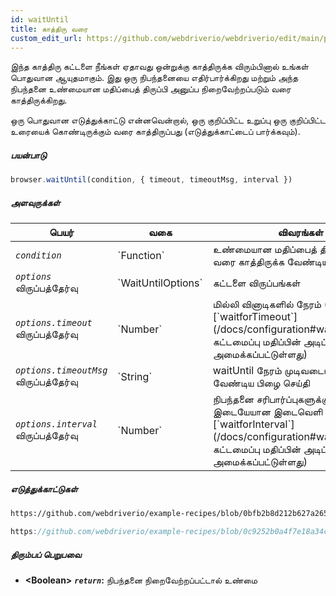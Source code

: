 ```yaml
---
id: waitUntil
title: காத்திரு வரை
custom_edit_url: https://github.com/webdriverio/webdriverio/edit/main/packages/webdriverio/src/commands/browser/waitUntil.ts
---
```


இந்த காத்திரு கட்டளை நீங்கள் ஏதாவது ஒன்றுக்கு காத்திருக்க விரும்பினால் உங்கள் பொதுவான ஆயுதமாகும். இது ஒரு நிபந்தனையை எதிர்பார்க்கிறது மற்றும் அந்த நிபந்தனை உண்மையான மதிப்பைத் திருப்பி அனுப்ப நிறைவேற்றப்படும் வரை காத்திருக்கிறது.

ஒரு பொதுவான எடுத்துக்காட்டு என்னவென்றால், ஒரு குறிப்பிட்ட உறுப்பு ஒரு குறிப்பிட்ட உரையைக் கொண்டிருக்கும் வரை காத்திருப்பது (எடுத்துக்காட்டைப் பார்க்கவும்).

##### பயன்பாடு

```js
browser.waitUntil(condition, { timeout, timeoutMsg, interval })
```

##### அளவுருக்கள்

<table>
  <thead>
    <tr>
      <th>பெயர்</th><th>வகை</th><th>விவரங்கள்</th>
    </tr>
  </thead>
  <tbody>
    <tr>
      <td><code><var>condition</var></code></td>
      <td>`Function`</td>
      <td>உண்மையான மதிப்பைத் திருப்பித் தரும் வரை காத்திருக்க வேண்டிய நிபந்தனை</td>
    </tr>
    <tr>
      <td><code><var>options</var></code><br /><span className="label labelWarning">விருப்பத்தேர்வு</span></td>
      <td>`WaitUntilOptions`</td>
      <td>கட்டளை விருப்பங்கள்</td>
    </tr>
    <tr>
      <td><code><var>options.timeout</var></code><br /><span className="label labelWarning">விருப்பத்தேர்வு</span></td>
      <td>`Number`</td>
      <td>மில்லி வினாடிகளில் நேரம் (இயல்புநிலை [`waitforTimeout`](/docs/configuration#waitfortimeout) கட்டமைப்பு மதிப்பின் அடிப்படையில் அமைக்கப்பட்டுள்ளது)</td>
    </tr>
    <tr>
      <td><code><var>options.timeoutMsg</var></code><br /><span className="label labelWarning">விருப்பத்தேர்வு</span></td>
      <td>`String`</td>
      <td>waitUntil நேரம் முடிவடையும்போது எறிய வேண்டிய பிழை செய்தி</td>
    </tr>
    <tr>
      <td><code><var>options.interval</var></code><br /><span className="label labelWarning">விருப்பத்தேர்வு</span></td>
      <td>`Number`</td>
      <td>நிபந்தனை சரிபார்ப்புகளுக்கு இடையேயான இடைவெளி (இயல்புநிலை [`waitforInterval`](/docs/configuration#waitforinterval) கட்டமைப்பு மதிப்பின் அடிப்படையில் அமைக்கப்பட்டுள்ளது)</td>
    </tr>
  </tbody>
</table>

##### எடுத்துக்காட்டுகள்

```html reference title="index.html" useHTTPS
https://github.com/webdriverio/example-recipes/blob/0bfb2b8d212b627a2659b10f4449184b657e1d59/waitUntil/index.html#L3-L8
```

```js reference title="waitUntilExample.js" useHTTPS
https://github.com/webdriverio/example-recipes/blob/0c9252b0a4f7e18a34cece74e5798c1fe464c120/waitUntil/waitUntilExample.js#L16-L24
```

##### திரும்பப் பெறுபவை

- **&lt;Boolean&gt;**
            **<code><var>return</var></code>:**  நிபந்தனை நிறைவேற்றப்பட்டால் உண்மை